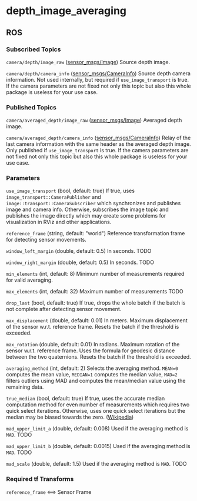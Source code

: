 # depth_image_averaging







## ROS

### Subscribed Topics

`camera/depth/image_raw` ([sensor_msgs/Image](sensor_msgs/Image))
		Source depth image.

`camera/depth/camera_info` ([sensor_msgs/CameraInfo](sensor_msgs/CameraInfo))
		Source depth camera information. Not used internally, but required if `use_image_transport` is true. If the camera parameters are not fixed not only this topic but also this whole package is useless for your use case. 

### Published Topics

`camera/averaged_depth/image_raw` ([sensor_msgs/Image](sensor_msgs/Image))
		Averaged depth image.

`camera/averaged_depth/camera_info` ([sensor_msgs/CameraInfo](sensor_msgs/CameraInfo))
		Relay of the last camera information with the same header as the averaged depth image. Only published if `use_image_transport` is true. If the camera parameters are not fixed not only this topic but also this whole package is useless for your use case. 

### Parameters

`use_image_transport` (bool, default: true)
		If true, uses `image_transport::CameraPublisher` and `image::transport::CameraSubscriber` which synchronizes and publishes image and camera info. Otherwise, subscribes the image topic and publishes the image directly which may create some problems for visualization in RViz and other applications.

`reference_frame` (string, default: "world")
		Reference transformation frame for detecting sensor movements.

`window_left_margin` (double, default: 0.5)
		In seconds. TODO

`window_right_margin` (double, default: 0.5)
		In seconds. TODO

`min_elements` (int, default: 8)
		Minimum number of measurements required for valid averaging.

`max_elements` (int, default: 32)
		Maximum number of measurements TODO

`drop_last` (bool, default: true)
		If true, drops the whole batch if the batch is not complete after detecting sensor movement.

`max_displacement` (double, default: 0.01)
		In meters. Maximum displacement of the sensor w.r.t. reference frame. Resets the batch if the threshold is exceeded.

`max_rotation` (double, default: 0.01)
		In radians. Maximum rotation of the sensor w.r.t. reference frame. Uses the formula for geodesic distance between the two quaternions. Resets the batch if the threshold is exceeded.

`averaging_method` (int, default: 2)
		Selects the averaging method. `MEAN=0` computes the mean value, `MEDIAN=1` computes the median value, `MAD=2` filters outliers using MAD and computes the mean/median value using the remaining data.

`true_median` (bool, default: true)
		If true, uses the accurate median computation method for even number of measurements which requires two quick select iterations. Otherwise, uses one quick select iterations but the median may be biased towards the zero. ([Wikipedia](https://simple.wikipedia.org/wiki/Median))

`mad_upper_limit_a` (double, default: 0.008)
		Used if the averaging method is `MAD`. TODO

`mad_upper_limit_b` (double, default: 0.0015)
		Used if the averaging method is `MAD`. TODO

`mad_scale` (double, default: 1.5)
		Used if the averaging method is `MAD`. TODO

### Required tf Transforms

`reference_frame` <==> Sensor Frame